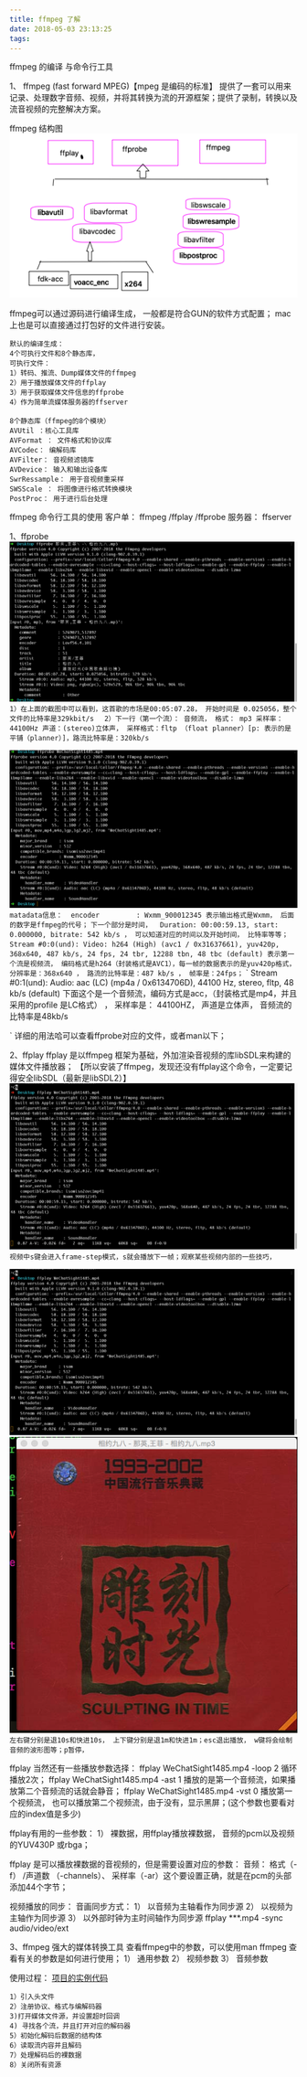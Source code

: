 ```yaml
---
title: ffmpeg 了解
date: 2018-05-03 23:13:25
tags:
---
```


ffmpeg 的编译 与命令行工具

1、 ffmpeg (fast forward MPEG)【mpeg 是编码的标准】
提供了一套可以用来记录、处理数字音频、视频，并将其转换为流的开源框架；提供了录制，转换以及流音视频的完整解决方案。

ffmpeg 结构图
![ffmpeg 模块之间的结构](../asset/Snip20180503_1.png)


ffmpeg可以通过源码进行编译生成， 一般都是符合GUN的软件方式配置；
mac 上也是可以直接通过打包好的文件进行安装。

```
默认的编译生成：
4个可执行文件和8个静态库，
可执行文件： 
1）转码、推流、Dump媒体文件的ffmpeg
2）用于播放媒体文件的ffplay
3）用于获取媒体文件信息的ffprobe
4）作为简单流媒体服务器的ffserver

8个静态库（ffmpeg的8个模块）
AVUtil ：核心工具库
AVFormat ： 文件格式和协议库
AVCodec： 编解码库
AVFilter： 音视频滤镜库
AVDevice： 输入和输出设备库
SwrRessample： 用于音视频重采样
SWSScale ： 将图像进行格式转换模块
PostProc： 用于进行后台处理
```

ffmpeg 命令行工具的使用
客户单： ffmpeg /ffplay /ffprobe
服务器： ffserver

1、ffprobe
![示例：查看一首歌的信息如下](../asset/Snip20180503_2.png)
`
1）在上面的截图中可以看到，这首歌的市场是00:05:07.28， 开始时间是 0.025056，整个文件的比特率是329kbit/s
`
`  
2）下一行（第一个流）： 音频流， 格式： mp3 采样率：44100Hz 声道：(stereo)立体声， 采样格式：fltp （float planner）[p: 表示的是平铺（planner）]，路流比特率是：320kb/s
`

![示例：查看一个视频的信息如下](../asset/Snip20180504_4.png)
`
matadata信息： 
 encoder         : Wxmm_900012345 表示输出格式是Wxmm， 后面的数字是ffmpeg的代号；
`
`
下一个部分是时间，  Duration: 00:00:59.13, start: 0.000000, bitrate: 542 kb/s ， 可以知道对应的时间以及开始时间， 比特率等等；
`
`
Stream #0:0(und): Video: h264 (High) (avc1 / 0x31637661), yuv420p, 368x640, 487 kb/s, 24 fps, 24 tbr, 12288 tbn, 48 tbc (default)
表示第一个流是视频流， 编码格式是h264（封装格式是AVC1），每一帧的数据表示的是yuv420p格式，分辨率是：368x640 ， 路流的比特率是：487 kb/s ， 帧率是：24fps；
`
`
    Stream #0:1(und): Audio: aac (LC) (mp4a / 0x6134706D), 44100 Hz, stereo, fltp, 48 kb/s (default)
  下面这个是一个音频流，编码方式是acc，（封装格式是mp4，并且采用的profile 是LC格式） ， 采样率是： 44100HZ， 声道是立体声， 音频流的比特率是48kb/s

`
详细的用法哈可以查看ffprobe对应的文件，或者man以下；

2、ffplay 
ffplay 是以ffmpeg 框架为基础，外加渲染音视频的库libSDL来构建的媒体文件播放器；
【所以安装了ffmpeg，发现还没有ffplay这个命令，一定要记得安全libSDL（最新是libSDL2）】
![示例：用ffplay播放视频（对应的播放的率变换以及+ 视频界面）](../asset/Snip20180504_6.png)
`
视频中s键会进入frame-step模式，s就会播放下一帧；观察某些视频内部的一些技巧，
`


![示例：用ffplay播放音频（对应的播放的率变换以及+ 语谱图画界面）](../asset/Snip20180504_6.png)
![示例：用ffplay播放音频（对应的播放的率变换以及+ 语谱图画界面）](../asset/Snip20180504_10.png)
`
左右键分别是退10s和快进10s， 上下键分别是退1m和快进1m；esc退出播放， w键将会绘制音频的波形图等；p暂停，
`

ffplay 当然还有一些播放参数选择：
ffplay WeChatSight1485.mp4 -loop 2  循环播放2次；
ffplay WeChatSight1485.mp4 -ast 1 播放的是第一个音频流，如果播放第二个音频流的话就会静音；
ffplay WeChatSight1485.mp4 -vst 0 播放第一个视频流，  也可以播放第二个视频流，由于没有，显示黑屏；(这个参数也要看对应的index值是多少)

ffplay有用的一些参数：
1） 裸数据，用ffplay播放裸数据， 音频的pcm以及视频的YUV430P 或rbga；

ffplay 是可以播放裸数据的音视频的，但是需要设置对应的参数： 
音频： 格式（-f） /声道数 （-channels）、 采样率（-ar）这个要设置正确，就是在pcm的头部添加44个字节；

视频播放的同步： 音画同步方式：
1） 以音频为主轴看作为同步源
2） 以视频为主轴作为同步源
3） 以外部时钟为主时间轴作为同步源
ffplay ***.mp4 -sync audio/video/ext


3、ffmpeg 强大的媒体转换工具
查看ffmpeg中的参数，可以使用man ffmpeg
查看有关的参数是如何进行使用；
1） 通用参数
2） 视频参数
3） 音频参数

使用过程：
[项目的实例代码](https://github.com/zhanxiaokai/iOS-FFmpegDecoder)
```
1）引入头文件
2）注册协议、格式与编解码器
3)打开媒体文件源，并设置超时回调
4) 寻找各个流，并且打开对应的解码器
5）初始化解码后数据的结构体
6）读取流内容并且解码
7）处理解码后的裸数据
8）关闭所有资源


```






